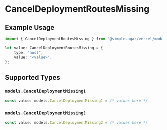 # CancelDeploymentRoutesMissing

## Example Usage

```typescript
import { CancelDeploymentRoutesMissing } from "@simplesagar/vercel/models/canceldeploymentop.js";

let value: CancelDeploymentRoutesMissing = {
    type: "host",
    value: "<value>",
};
```

## Supported Types

### `models.CancelDeploymentMissing1`

```typescript
const value: models.CancelDeploymentMissing1 = /* values here */
```

### `models.CancelDeploymentMissing2`

```typescript
const value: models.CancelDeploymentMissing2 = /* values here */
```

